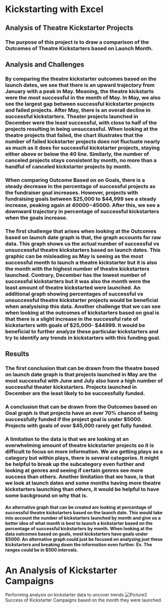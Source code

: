 # Kickstarting with Excel
## Analysis of Theatre Kickstarter Projects
### The purpose of this project is to draw a comparison of the Outcomes of Theatre Kickstarters based on Launch Month. 
## Analysis and Challenges 
### By comparing the theatre kickstarter outcomes based on the launch dates, we see that there is an upward trajectory from January with a peak in May. Meaning, the theatre kickstarts were the most successful in the month of May. In May, we also see the largest gap between successful kickstarter projects and failed projects. After May, there is an overall decline in successful kickstarters. Theater projects launched in December were the least successful, with close to half of the projects resulting in being unsuccessful. When looking at the theatre projects that failed, the chart illustrates that the number of failed kickstarter projects does not fluctuate nearly as much as it does for successful kickstarter projects, staying either above or below the 40 line. Similarly, the number of canceled projects stays consistent by month, no more than a handful of canceled kickstarter projects by month. 
### When comparing Outcome Based on on Goals, there is a steady decrease in the percentage of successful projects as the fundraiser goal increases. However, projects with fundraising goals between $25,000 to $44,999 see a steady increase, peaking again at $40000-$45000. After this, we see a downward trajectory in percentage of successful kickstarters when the goals increase. 
### The first challenge that arises when looking at the Outcomes based on launch date graph is that, the graph accounts for raw data. This graph shows us the actual number of successful vs unsuccessful theatre kickstarters based on launch dates. This graphic can be misleading as May is seeing as the most successful month to launch a theatre kickstarter but it is also the month with the highest number of theatre kickstarters launched. Contrary, December has the lowest number of successful kickstarters but it was also the month were the least amount of theatre kickstarted were launched. An additional graph showing percentages of successful vs unsuccessful theatre kickstarter projects would be beneficial when analysisinp this data. Another challenge that we can see when looking at the outcomes of kickstarters based on goal is that there is a slight increase in the successful rate of kickstarters with goals of $25,000- $44999. It would be beneficial to further analyze these particular kickstarters and try to identify	any trends in kickstarters with this funding goal. 

## Results
### The first conclusion that can be drawn from the theatre based on launch date graph is that projects launched in May are the most successful with June and July also have a high number of successful theater kickstarters. Projects launched in December are the least likely to be successfully funded. 
### A conclusion that can be drawn from the Outcomes based on Goal graph is that projects have an over 70% chance of being successfully funded if the project goal is under $5000. Projects with goals of over $45,000 rarely get fully funded.
### A limitation to the data is that we are looking at an overwhelming amount of theatre kickstarter projects so it is difficult to focus on more information. We are getting plays as a category but within plays, there is several categories. It might be helpful to break up the subcategory even further and looking at genres and seeing if certain genres see more success than others. Another limitation that we have, is that we look at launch dates and some months having more theatre kickstarters launching than others, it would be helpful to have some background on why that is. 
#### An alternative graph that can be created are looking at percentage of successful theatre kickstarters based on the launch date. This would take into account the number of kickstarters launched by month and give us a better idea of what month is best to launch a kickstarter based on the percentage of successful kickstarters by month. When looking at the data outcomes based on goals, most kickstarters have goals under $5000. An alternative graph could just be focused on analyzing just these kickstarters and breaking down the information even further. Ex. The ranges could be in $500 intervals. 

# An Analysis of Kickstarter Campaigns
Performing analysis on kickstarter data to uncover trends
![Picture2](https://user-images.githubusercontent.com/100246124/155611332-ed375849-e813-4bdf-9f2f-bbe5c6b343c6.png)
Success of Kickstarter Campaigns based on the month they were launched. 
